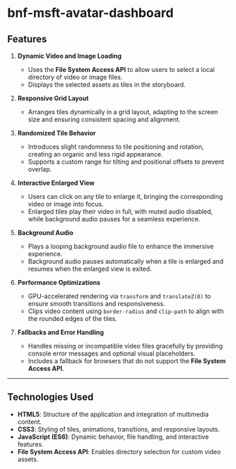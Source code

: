 # bnf-msft-avatar-dashboard
## Features

1. **Dynamic Video and Image Loading**
   - Uses the **File System Access API** to allow users to select a local directory of video or image files.
   - Displays the selected assets as tiles in the storyboard.

2. **Responsive Grid Layout**
   - Arranges tiles dynamically in a grid layout, adapting to the screen size and ensuring consistent spacing and alignment.

3. **Randomized Tile Behavior**
   - Introduces slight randomness to tile positioning and rotation, creating an organic and less rigid appearance.
   - Supports a custom range for tilting and positional offsets to prevent overlap.

4. **Interactive Enlarged View**
   - Users can click on any tile to enlarge it, bringing the corresponding video or image into focus.
   - Enlarged tiles play their video in full, with muted audio disabled, while background audio pauses for a seamless experience.

5. **Background Audio**
   - Plays a looping background audio file to enhance the immersive experience.
   - Background audio pauses automatically when a tile is enlarged and resumes when the enlarged view is exited.

6. **Performance Optimizations**
   - GPU-accelerated rendering via `transform` and `translateZ(0)` to ensure smooth transitions and responsiveness.
   - Clips video content using `border-radius` and `clip-path` to align with the rounded edges of the tiles.

7. **Fallbacks and Error Handling**
   - Handles missing or incompatible video files gracefully by providing console error messages and optional visual placeholders.
   - Includes a fallback for browsers that do not support the **File System Access API**.

---

## Technologies Used

- **HTML5**: Structure of the application and integration of multimedia content.
- **CSS3**: Styling of tiles, animations, transitions, and responsive layouts.
- **JavaScript (ES6)**: Dynamic behavior, file handling, and interactive features.
- **File System Access API**: Enables directory selection for custom video assets.
